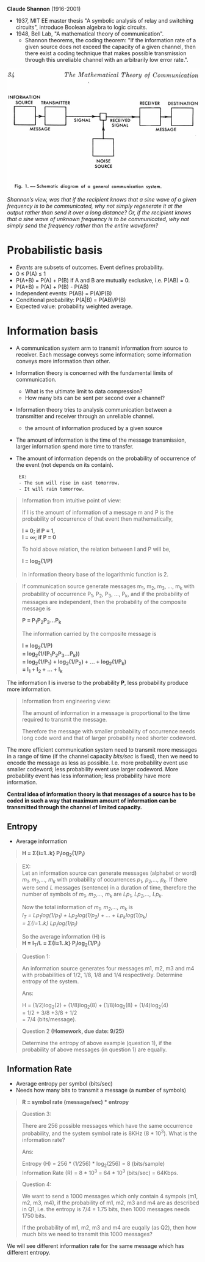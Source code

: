 __Claude Shannon__ (1916-2001)
- 1937, MIT EE master thesis "A symbolic analysis of relay and switching circuits", introduce Boolean algebra to logic circuits.
- 1948, Bell Lab, "A mathematical theory of communication".
    - Shannon theorems, the coding theorem: "If the information rate of a given source does not exceed the capacity of a given channel, then there exist a coding technique that makes possible transmission through this unreliable channel with an arbitrarily low error rate.".

![](fig/shannon_comm_channel.jpg)

_Shannon’s view, was that if the recipient knows that a sine wave of a given frequency is to be communicated, why not simply regenerate it at the output rather than send it over a long distance? Or, if the recipient knows that a sine wave of unknown frequency is to be communicated, why not simply send the frequency rather than the entire waveform?_

# Probabilistic basis
- _Events_ are subsets of outcomes. Event defines probability.
- 0 &le; P(A) &le; 1
- P(A+B) = P(A) + P(B) if A and B are mutually exclusive, i.e. P(AB) = 0.
- P(A+B) = P(A) + P(B) - P(AB)
- Independent events: P(AB) = P(A)P(B)
- Conditional probability: P(A|B) = P(AB)/P(B)
- Expected value: probability weighted average.


# Information basis
- A communication system arm to transmit information from source to receiver. Each message conveys some information; some information conveys more information than other.
- Information theory is concerned with the fundamental limits of communication.
    - What is the ultimate limit to data compression?
    - How many bits can be sent per second over a channel?
- Information theory tries to analysis communication between a transmitter and receiver through an unreliable channel.
    - the amount of information produced by a given source
- The amount of information is the time of the message transmission, larger information spend more time to transfer.
- The amount of information depends on the probability of occurrence of the event (not depends on its contain).

       EX: 
       - The sum will rise in east tomorrow.
       - It will rain tomorrow.
        
> Information from intuitive point of view:
>
> If I is the amount of information of a message m and P is the probability of occurrence of that event then mathematically, 
>
> __I = 0; if P = 1,__ <br>
> __I = &infin;; if P = 0__
>
> To hold above relation, the relation between I and P will be,
>
> __I = log<sub>2</sub>(1/P)__   	
>
> In information theory base of the logarithmic function is 2.

> If communication source generate messages m<sub>1</sub>, m<sub>2</sub>, m<sub>3</sub>, ..., m<sub>k</sub> with probability of occurrence P<sub>1</sub>, P<sub>2</sub>, P<sub>3</sub>, ..., P<sub>k</sub>, and if the probability of messages are independent, then the probability of the composite message is
>
> __P = P<sub>1</sub>P<sub>2</sub>P<sub>3</sub>...P<sub>k</sub>__
>
> The information carried by the composite message is
>
> __I = log<sub>2</sub>(1/P)__ <br>
>   __= log<sub>2</sub>(1/(P<sub>1</sub>P<sub>2</sub>P<sub>3</sub>...P<sub>k</sub>))__ <br>
>   __= log<sub>2</sub>(1/P<sub>1</sub>) + log<sub>2</sub>(1/P<sub>2</sub>) + ... + log<sub>2</sub>(1/P<sub>k</sub>)__ <br>
>   __= I<sub>1</sub> + I<sub>2</sub> + ... + I<sub>k</sub>__

The information __I__ is inverse to the probability __P__, less probability produce more information.

> Information from engineering view:
>
> The amount of information in a message is proportional to the time required to transmit the message. 
>
> Therefore the message with smaller probability of occurrence needs long code word and that of larger probability need shorter codeword. 

The more efficient communication system need to transmit more messages in a range of time (if the channel capacity _bits/sec_ is fixed), then we need to encode the message as less as possible. I.e. more probability event use smaller codeword; less probability event use larger codeword. More probability event has less information; less probability have more information.

__Central idea of information theory is that messages of a source has to be coded in such a way that maximum amount of information can be transmitted through the channel of limited capacity.__


## Entropy
- Average information
> __H = &Sigma;{i=1..k} P<sub>i</sub>log<sub>2</sub>(1/P<sub>i</sub>)__

> EX: <br>
> Let an information source can generate messages (alphabet or word) _m<sub>1</sub>, m<sub>2</sub>,..., m<sub>k</sub>_ with probability of occurrences _p<sub>1</sub>, p<sub>2</sub>,..., p<sub>k</sub>_. If there were send _L_ messages (sentence) in a duration of time, therefore the number of symbols of _m<sub>1</sub>, m<sub>2</sub>,..., m<sub>k</sub>_ are _Lp<sub>1</sub>, Lp<sub>2</sub>,..., Lp<sub>k</sub>_. <br>
>
> Now the total information of _m<sub>1</sub>, m<sub>2</sub>,..., m<sub>k</sub>_ is <br>
> _I<sub>T</sub> = Lp<sub>1</sub>log(1/p<sub>1</sub>) + Lp<sub>2</sub>log(1/p<sub>2</sub>) + ... + Lp<sub>k</sub>log(1/p<sub>k</sub>)_ <br>
>  _= &Sigma;{i=1..k} Lp<sub>i</sub>log(1/p<sub>i</sub>)_ <br>
>
> So the average information (H) is <br>
> __H = I<sub>T</sub>/L = &Sigma;{i=1..k} P<sub>i</sub>log<sub>2</sub>(1/P<sub>i</sub>)__

> Question 1:
>
> An information source generates four messages m1, m2, m3 and m4 with probabilities of 1/2, 1/8, 1/8 and 1/4 respectively. Determine entropy of the system.
>
> Ans:
>
> H = (1/2)log<sub>2</sub>(2) + (1/8)log<sub>2</sub>(8) + (1/8)log<sub>2</sub>(8) + (1/4)log<sub>2</sub>(4) <br>
>  = 1/2 + 3/8 +3/8 + 1/2 <br>
>  = 7/4 (bits/message).

> Question 2 __(Homework, due date: 9/25)__
>
> Determine the entropy of above example (question 1), if the probability of above messages (in question 1) are equally.


## Information Rate
- Average entropy per symbol (bits/sec)
- Needs how many bits to transmit a message (a number of symbols)
> __R = symbol rate (message/sec) * entropy__

> Question 3:
>
> There are 256 possible messages which have the same occurrence probability, and the system symbol rate is 8KHz (8 * 10<sup>3</sup>). What is the information rate?
> 
> Ans:
>
> Entropy (H) = 256 * (1/256) * log<sub>2</sub>(256) = 8 (bits/sample) <br>
> Information Rate (R) = 8 * 10<sup>3</sup> = 64 * 10<sup>3</sup> (bits/sec) = 64Kbps.

> Question 4:
>
> We want to send a 1000 messages which only contain 4 sympols (m1, m2, m3, m4), if the probability of m1, m2, m3 and m4 are as described in Q1, i.e. the entropy is 7/4 = 1.75 bits, then 1000 messages needs 1750 bits.
>
> If the probability of m1, m2, m3 and m4 are euqally (as Q2), then how much bits we need to transmit this 1000 messages?

We will see different information rate for the same message which has different entropy.
